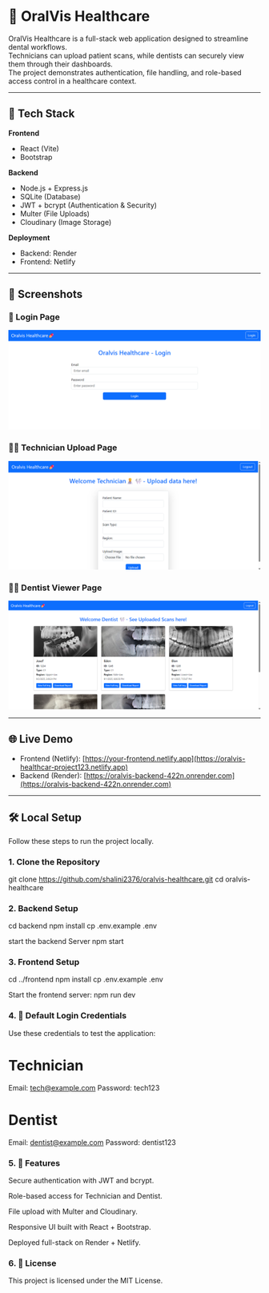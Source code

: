 # 🦷 OralVis Healthcare

OralVis Healthcare is a full-stack web application designed to streamline dental workflows.  
Technicians can upload patient scans, while dentists can securely view them through their dashboards.  
The project demonstrates authentication, file handling, and role-based access control in a healthcare context.

---

## 🚀 Tech Stack

**Frontend**
- React (Vite)
- Bootstrap

**Backend**
- Node.js + Express.js
- SQLite (Database)
- JWT + bcrypt (Authentication & Security)
- Multer (File Uploads)
- Cloudinary (Image Storage)

**Deployment**
- Backend: Render
- Frontend: Netlify

---

## 📸 Screenshots

### 🔑 Login Page  
![Login Page](./screenshots/login.png)

### 🧑‍🔬 Technician Upload Page  
![Technician Upload Page](./screenshots/technician-upload.png)

### 🧑‍⚕️ Dentist Viewer Page  
![Dentist Viewer Page](./screenshots/dentist-viewer.png)

---

## 🌐 Live Demo

- Frontend (Netlify): [https://your-frontend.netlify.app](https://oralvis-healthcar-project123.netlify.app) 
- Backend (Render): [https://oralvis-backend-422n.onrender.com](https://oralvis-backend-422n.onrender.com)

---

## 🛠️ Local Setup

Follow these steps to run the project locally.

### 1. Clone the Repository
git clone https://github.com/shalini2376/oralvis-healthcare.git
cd oralvis-healthcare

### 2. Backend Setup
cd backend
npm install
cp .env.example .env

start the backend Server
npm start


### 3. Frontend Setup
cd ../frontend
npm install
cp .env.example .env 

Start the frontend server:
npm run dev

### 4. 🔑 Default Login Credentials

Use these credentials to test the application:

# Technician
Email: tech@example.com
Password: tech123

# Dentist
Email: dentist@example.com
Password: dentist123

### 5. 📌 Features

Secure authentication with JWT and bcrypt.

Role-based access for Technician and Dentist.

File upload with Multer and Cloudinary.

Responsive UI built with React + Bootstrap.

Deployed full-stack on Render + Netlify.

### 6. 📄 License

This project is licensed under the MIT License.